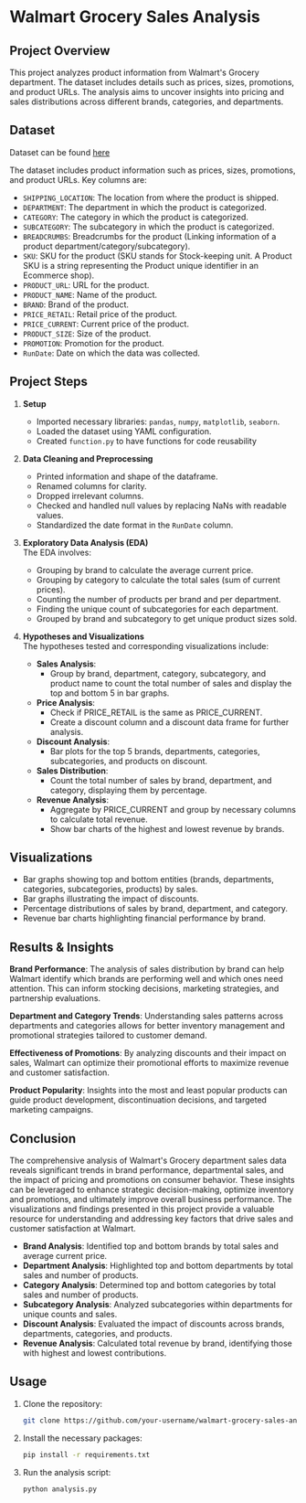 # Walmart Grocery Sales Analysis

## Project Overview
This project analyzes product information from Walmart's Grocery department. The dataset includes details such as prices, sizes, promotions, and product URLs. The analysis aims to uncover insights into pricing and sales distributions across different brands, categories, and departments.

## Dataset

Dataset can be found [here](https://www.kaggle.com/datasets/thedevastator/product-prices-and-sizes-from-walmart-grocery)

The dataset includes product information such as prices, sizes, promotions, and product URLs. Key columns are:

- `SHIPPING_LOCATION`: The location from where the product is shipped.
- `DEPARTMENT`: The department in which the product is categorized.
- `CATEGORY`: The category in which the product is categorized.
- `SUBCATEGORY`: The subcategory in which the product is categorized.
- `BREADCRUMBS`: Breadcrumbs for the product (Linking information of a product department/category/subcategory).
- `SKU`: SKU for the product (SKU stands for Stock-keeping unit. A Product SKU is a string representing the Product unique identifier in an Ecommerce shop).
- `PRODUCT_URL`: URL for the product.
- `PRODUCT_NAME`: Name of the product.
- `BRAND`: Brand of the product.
- `PRICE_RETAIL`: Retail price of the product.
- `PRICE_CURRENT`: Current price of the product.
- `PRODUCT_SIZE`: Size of the product.
- `PROMOTION`: Promotion for the product.
- `RunDate`: Date on which the data was collected.

## Project Steps

1. **Setup**
    - Imported necessary libraries: `pandas`, `numpy`, `matplotlib`, `seaborn`.
    - Loaded the dataset using YAML configuration.
    - Created `function.py` to have functions for code reusability

2. **Data Cleaning and Preprocessing**
    - Printed information and shape of the dataframe.
    - Renamed columns for clarity.
    - Dropped irrelevant columns.
    - Checked and handled null values by replacing NaNs with readable values.
    - Standardized the date format in the `RunDate` column.


3. **Exploratory Data Analysis (EDA)**              
The EDA involves:
    - Grouping by brand to calculate the average current price.
    - Grouping by category to calculate the total sales (sum of current prices).
    - Counting the number of products per brand and per department.
    - Finding the unique count of subcategories for each department.
    - Grouped by brand and subcategory to get unique product sizes sold.
      
4. **Hypotheses and Visualizations**      
The hypotheses tested and corresponding visualizations include:

    - **Sales Analysis**:
        - Group by brand, department, category, subcategory, and product name to count the total number of sales and display the top and bottom 5 in bar graphs.
    - **Price Analysis**:
        - Check if PRICE_RETAIL is the same as PRICE_CURRENT.
        - Create a discount column and a discount data frame for further analysis.
    - **Discount Analysis**:
        - Bar plots for the top 5 brands, departments, categories, subcategories, and products on discount.
    - **Sales Distribution**:
        - Count the total number of sales by brand, department, and category, displaying them by percentage.
    - **Revenue Analysis**:
        - Aggregate by PRICE_CURRENT and group by necessary columns to calculate total revenue.
        - Show bar charts of the highest and lowest revenue by brands.

## Visualizations

- Bar graphs showing top and bottom entities (brands, departments, categories, subcategories, products) by sales.
- Bar graphs illustrating the impact of discounts.
- Percentage distributions of sales by brand, department, and category.
- Revenue bar charts highlighting financial performance by brand.

## Results & Insights
**Brand Performance**: The analysis of sales distribution by brand can help Walmart identify which brands are performing well and which ones need attention. This can inform stocking decisions, marketing strategies, and partnership evaluations.

**Department and Category Trends**: Understanding sales patterns across departments and categories allows for better inventory management and promotional strategies tailored to customer demand.

**Effectiveness of Promotions**: By analyzing discounts and their impact on sales, Walmart can optimize their promotional efforts to maximize revenue and customer satisfaction.

**Product Popularity**: Insights into the most and least popular products can guide product development, discontinuation decisions, and targeted marketing campaigns.

## Conclusion
The comprehensive analysis of Walmart's Grocery department sales data reveals significant trends in brand performance, departmental sales, and the impact of pricing and promotions on consumer behavior. These insights can be leveraged to enhance strategic decision-making, optimize inventory and promotions, and ultimately improve overall business performance. The visualizations and findings presented in this project provide a valuable resource for understanding and addressing key factors that drive sales and customer satisfaction at Walmart.
- **Brand Analysis**: Identified top and bottom brands by total sales and average current price.
- **Department Analysis**: Highlighted top and bottom departments by total sales and number of products.
- **Category Analysis**: Determined top and bottom categories by total sales and number of products.
- **Subcategory Analysis**: Analyzed subcategories within departments for unique counts and sales.
- **Discount Analysis**: Evaluated the impact of discounts across brands, departments, categories, and products.
- **Revenue Analysis**: Calculated total revenue by brand, identifying those with highest and lowest contributions.

## Usage

1. Clone the repository:
    ```bash
    git clone https://github.com/your-username/walmart-grocery-sales-analysis.git
    ```

2. Install the necessary packages:
    ```bash
    pip install -r requirements.txt
    ```

3. Run the analysis script:
    ```bash
    python analysis.py
    ```
